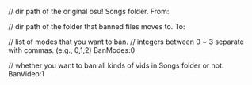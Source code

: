 // dir path of the original osu! Songs folder.
From:

// dir path of the folder that banned files moves to. 
To:

// list of modes that you want to ban. 
// integers between 0 ~ 3 separate with commas. (e.g., 0,1,2) 
BanModes:0

// whether you want to ban all kinds of vids in Songs folder or not.
BanVideo:1
